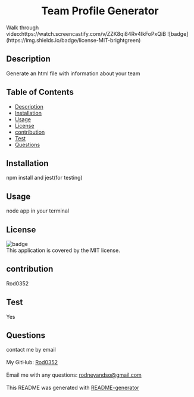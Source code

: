 
  <h1 align="center">Team Profile Generator </h1>
  Walk through video:https://watch.screencastify.com/v/ZZK8qi84Rv4IkFoPxQiB
![badge](https://img.shields.io/badge/license-MIT-brightgreen)<br />


## Description
 Generate an html file with information about your team
## Table of Contents
- [Description](#description)
- [Installation](#installation)
- [Usage](#usage)
- [License](#license)
- [contribution](#contribution)
- [Test](#test)
- [Questions](#questions)
## Installation
 npm install and jest(for testing)
## Usage
 node app in your terminal
## License
![badge](https://img.shields.io/badge/license-MIT-brightgreen)
<br />
This application is covered by the MIT license. 
## contribution
 Rod0352
## Test
Yes
## Questions
 contact me by email<br />
<br />
 My GitHub: [Rod0352](https://github.com/Rod0352)<br />
<br />
 Email me with any questions: rodneyandso@gmail.com<br /><br />
This README was generated with [README-generator](https://github.com/Rod0352/README-generator)
  